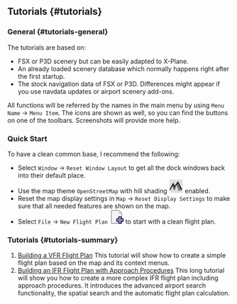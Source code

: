 ## Tutorials {#tutorials}

### General {#tutorials-general}

The tutorials are based on:
* FSX or P3D scenery but can be easily adapted to X-Plane.
* An already loaded scenery database which normally happens right after the first startup.
* The stock navigation data of FSX or P3D. Differences might appear if you use navdata updates or airport scenery add-ons.

All functions will be referred by the names in the main menu by using `Menu Name` -&gt; `Menu Item`. The icons are shown as well, so you can find the buttons on one of the toolbars. Screenshots will provide more help.

### Quick Start

To have a clean common base, I recommend the following:

* Select `Window` -&gt; `Reset Window Layout` to get all the dock windows back into their default place.
* Use the map theme `OpenStreetMap` with hill shading ![Hill Shading](../images/icons/hillshading.png) enabled.
* Reset the map display settings in `Map` -&gt; `Reset Display Settings` to make sure that all needed features are shown on the map.
* Select `File` -&gt; `New Flight Plan` ![New Flight Plan](../images/icons/filenew.png) to start with a clean flight plan.

### Tutorials {#tutorials-summary}

1. [Building a VFR Flight Plan](TUTORIALVFR.md)
This tutorial will show how to create a simple flight plan based on the map and its context menus.
2. [Building an IFR Flight Plan with Approach Procedures](TUTORIALIFR.md)
This long tutorial will show you how to create a more complex IFR flight plan including approach procedures. It introduces the advanced airport search functionality, the spatial search and the automatic flight plan calculation.

